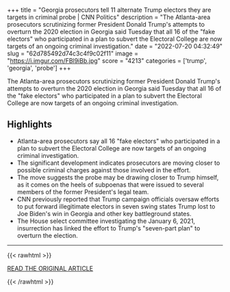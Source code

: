 +++
title = "Georgia prosecutors tell 11 alternate Trump electors they are targets in criminal probe | CNN Politics"
description = "The Atlanta-area prosecutors scrutinizing former President Donald Trump's attempts to overturn the 2020 election in Georgia said Tuesday that all 16 of the \"fake electors\" who participated in a plan to subvert the Electoral College are now targets of an ongoing criminal investigation."
date = "2022-07-20 04:32:49"
slug = "62d785492d74c3c4f9c02f11"
image = "https://i.imgur.com/FBl9iBb.jpg"
score = "4213"
categories = ['trump', 'georgia', 'probe']
+++

The Atlanta-area prosecutors scrutinizing former President Donald Trump's attempts to overturn the 2020 election in Georgia said Tuesday that all 16 of the \"fake electors\" who participated in a plan to subvert the Electoral College are now targets of an ongoing criminal investigation.

## Highlights

- Atlanta-area prosecutors say all 16 "fake electors" who participated in a plan to subvert the Electoral College are now targets of an ongoing criminal investigation.
- The significant development indicates prosecutors are moving closer to possible criminal charges against those involved in the effort.
- The move suggests the probe may be drawing closer to Trump himself, as it comes on the heels of subpoenas that were issued to several members of the former President's legal team.
- CNN previously reported that Trump campaign officials oversaw efforts to put forward illegitimate electors in seven swing states Trump lost to Joe Biden's win in Georgia and other key battleground states.
- The House select committee investigating the January 6, 2021, insurrection has linked the effort to Trump's "seven-part plan" to overturn the election.

---

{{< rawhtml >}}
  <p class="article-category">
    <a target="_blank" href="https://www.cnn.com/2022/07/19/politics/georgia-grand-jury-trump-electors/index.html">READ THE ORIGINAL ARTICLE</a>
  </p>
{{< /rawhtml >}}
